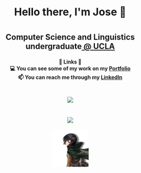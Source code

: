 <h1 align="center">
  Hello there, I'm Jose 👋
   <h1 align="center">
  <!-- <img alt="Halcyon Logo" src="https://github.com/JoseOr1j/Portfolio/blob/master/img/uclabruins.jpg" width="400" /> -->
</h1>
  
</h1>
<h2>
<p align="center">
  Computer Science and Linguistics undergraduate<a href="https://www.ucla.edu/"> @ UCLA</a>
</p>
  </h2>
<!-- <p align="center"> -->

<!--![Banner](https://github.com/JoseOr1j/JoseOr1j/blob/master/Github-Banner.png)-->

<h4>
  <p align="center">🌱 Links 🌱
    <br>
    💻 You can see some of my work on my <a href="https://joseor1j.github.io/Portfolio/"> Portfolio </a>
    <br>
    📫 You can reach me through my <a href="https://linkedin.com/in/jose-orozco-3134a4191/"> LinkedIn </a>
    <br>
</h4>
<!--💻 You can see some of my work on my [Portfolio](joseor1j.github.io/Portfolio/)
- - 📫 You can reach me through my [LinkedIn](linkedin.com/in/jose-orozco-3134a4191/)
-->

<!--### Here are Some of my Stats:
[![Jose's GitHub stats](https://github-readme-stats.vercel.app/api?username=JoseOr1j&&layout=compact&show_icons=true&theme=radical)](https://github.com/JoseOr1j/github-readme-stats)
<br>
[![Top Langs](https://github-readme-stats.vercel.app/api/top-langs/?username=JoseOr1j&layout=compact&show_icons=true&theme=radical)](https://github.com/JoseOr1j/github-readme-stats)
-->

<h4>
  <p align="center">
    <br>
    <a href="https://github.com/JoseOr1j/github-readme-stats">
    <img align="center" src="https://github-readme-stats.vercel.app/api?username=JoseOr1j&&layout=compact&show_icons=true&theme=radical)"/>
</a>
  </p>
</h4>

<h4>
  <p align="center">
    <br>
    <a href="https://github.com/JoseOr1j/github-readme-stats">
    <img align="center" src="https://github-readme-stats.vercel.app/api/top-langs/?username=JoseOr1j&layout=compact&show_icons=true&theme=radical)"/>
</a>
  </p>
</h4>

 <p align="center">
  <img alt="Halcyon Logo" src="https://github.com/JoseOr1j/Portfolio/blob/master/img/mikasa.png" width="100" />
</p>
<!-- ⚡ Fun fact: I am a community college transfer student. -->
<!--
**JoseOr1j/JoseOr1j** is a ✨ _special_ ✨ repository because its `README.md` (this file) appears on your GitHub profile.
LAST UPDATED: 7:28 PM - 2/17/21
-->
